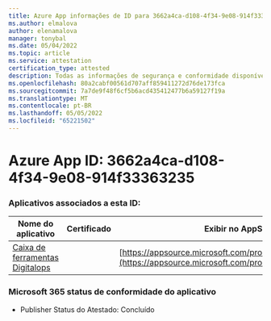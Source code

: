 ```yaml
---
title: Azure App informações de ID para 3662a4ca-d108-4f34-9e08-914f33363235
ms.author: elmalova
author: elenamalova
manager: tonybal
ms.date: 05/04/2022
ms.topic: article
ms.service: attestation
certification_type: attested
description: Todas as informações de segurança e conformidade disponíveis para 3662a4ca-d108-4f34-9e08-914f33363235.
ms.openlocfilehash: 80a2cabf00561d707aff859411272d76de173fca
ms.sourcegitcommit: 7a7de9f48f6cf5b6acd435412477b6a59127f19a
ms.translationtype: MT
ms.contentlocale: pt-BR
ms.lasthandoff: 05/05/2022
ms.locfileid: "65221502"
---
```

# <a name="azure-app-id-3662a4ca-d108-4f34-9e08-914f33363235"></a>Azure App ID: 3662a4ca-d108-4f34-9e08-914f33363235


### <a name="apps-associated-with-this-id"></a>Aplicativos associados a esta ID:
| **Nome do aplicativo** | **Certificado** | **Exibir no AppSource** |
|--------------|---------------|-----------------------|
| [Caixa de ferramentas Digitalops](../forward/WA200003934.md) |  | [https://appsource.microsoft.com/product/office/WA200003934](https://appsource.microsoft.com/product/office/WA200003934) |

### <a name="microsoft-365-app-compliance-status"></a>Microsoft 365 status de conformidade do aplicativo
- Publisher Status do Atestado: Concluído

